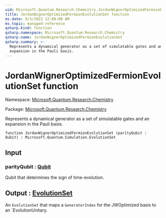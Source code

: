 ```yaml
---
uid: Microsoft.Quantum.Research.Chemistry.JordanWignerOptimizedFermionEvolutionSet
title: JordanWignerOptimizedFermionEvolutionSet function
ms.date: 9/3/2021 12:00:00 AM
ms.topic: managed-reference
qsharp.kind: function
qsharp.namespace: Microsoft.Quantum.Research.Chemistry
qsharp.name: JordanWignerOptimizedFermionEvolutionSet
qsharp.summary: >-
  Represents a dynamical generator as a set of simulatable gates and an
  expansion in the Pauli basis.
---
```


# JordanWignerOptimizedFermionEvolutionSet function

Namespace: [Microsoft.Quantum.Research.Chemistry](xref:Microsoft.Quantum.Research.Chemistry)

Package: [Microsoft.Quantum.Research.Chemistry](https://nuget.org/packages/Microsoft.Quantum.Research.Chemistry)


Represents a dynamical generator as a set of simulatable gates and anexpansion in the Pauli basis.

```qsharp
function JordanWignerOptimizedFermionEvolutionSet (parityQubit : Qubit) : Microsoft.Quantum.Simulation.EvolutionSet
```


## Input

### parityQubit : [Qubit](xref:microsoft.quantum.qsharp.valueliterals#qubit-literals)

Qubit that determines the sign of time-evolution.



## Output : [EvolutionSet](xref:Microsoft.Quantum.Simulation.EvolutionSet)

An `EvolutionSet` that maps a `GeneratorIndex` for the JWOptimized basis toan `EvolutionUnitary.